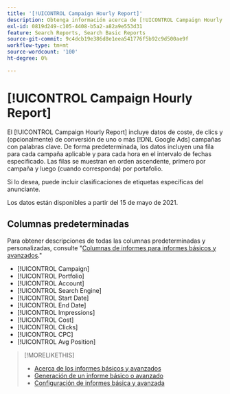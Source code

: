 ```yaml
---
title: '[!UICONTROL Campaign Hourly Report]'
description: Obtenga información acerca de [!UICONTROL Campaign Hourly Report].
exl-id: 0819d249-c105-4408-b5a2-a82a9e553d31
feature: Search Reports, Search Basic Reports
source-git-commit: 9c4dcb19e386d8e1eea541776f5b92c9d500ae9f
workflow-type: tm+mt
source-wordcount: '100'
ht-degree: 0%

---
```


# [!UICONTROL Campaign Hourly Report]

El [!UICONTROL Campaign Hourly Report] incluye datos de coste, de clics y (opcionalmente) de conversión de uno o más [!DNL Google Ads] campañas con palabras clave. De forma predeterminada, los datos incluyen una fila para cada campaña aplicable y para cada hora en el intervalo de fechas especificado. Las filas se muestran en orden ascendente, primero por campaña y luego (cuando corresponda) por portafolio.

Si lo desea, puede incluir clasificaciones de etiquetas específicas del anunciante.

Los datos están disponibles a partir del 15 de mayo de 2021. <!-- [Later: You can view data for the previous NN days.] -->

## Columnas predeterminadas

Para obtener descripciones de todas las columnas predeterminadas y personalizadas, consulte &quot;[Columnas de informes para informes básicos y avanzados](basic-advanced-report-columns.md).&quot;

* [!UICONTROL Campaign]
* [!UICONTROL Portfolio]
* [!UICONTROL Account]
* [!UICONTROL Search Engine]
* [!UICONTROL Start Date]
* [!UICONTROL End Date]
* [!UICONTROL Impressions]
* [!UICONTROL Cost]
* [!UICONTROL Clicks]
* [!UICONTROL CPC]
* [!UICONTROL Avg Position]

>[!MORELIKETHIS]
>
>* [Acerca de los informes básicos y avanzados](basic-advanced-report-about.md)
>* [Generación de un informe básico o avanzado](basic-advanced-report-generate.md)
>* [Configuración de informes básica y avanzada](basic-advanced-report-settings.md)
